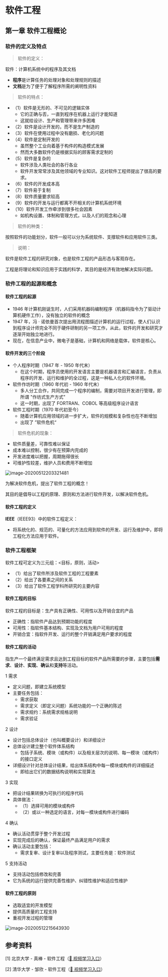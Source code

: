 # 软件工程

## 第一章 软件工程概论

### 软件的定义及特点

> 软件的定义：

软件：计算机系统中的程序及其文档

* **程序**是计算任务的处理对象和处理规则的描述
* **文档**是为了便于了解程序所需的阐明性资料

> 软件的特点：

* （1）软件是无形的、不可见的逻辑实体
  * 它的正确与否，一直到程序在机器上运行才能知道
  * 这就给设计、生产和管理带来许多困难
* （2）软件是设计开发的，而不是生产制造的
* （3）软件在使用过程中没有磨损、老化的问题
* （4）软件是定制开发的
  * 虽然整个工业向着基于构件的构造模式发展
  * 然而大多数软件仍是根据实际的顾客需求定制的
* （5）软件是复杂的
  * 软件涉及人类社会的各行各业
  * 软件开发常常涉及其他领域的专业知识。这对软件工程师提出了很高的要求。
* （6）软件的开发成本高
* （7）软件易于复制
* （8）软件质量要求较高
* （9）软件的开发与运行都离不开相关的计算机系统环境
* （10）软件开发工作牵涉到很多社会因素
  * 如机构设置、体制和管理方式，以及人们的观念和心理

> 软件的种类：

按照软件的功能划分，软件一般可以分为系统软件、支撑软件和应用软件三类。

> 说明：

软件是软件工程的研究对象，也是软件工程的产品形态与客观存在。

工程是将理论和知识应用于实践的科学，其目的是经济有效地解决实际问题。

### 软件工程的起源和概念

#### 软件工程的起源

* 1946 年计算机刚诞生时，人们采用机器码编制程序（机器码指令为了驱动计算机硬件工作），没有独立的软件的概念
* 1947 年，冯 · 诺依曼首次提出用流程图描述计算机的运行过程，使人们认识到程序设计师完全不同于硬件研制的另一项工作，从此，软件的开发和研究才逐渐开始独立地进行。
* 现在，在信息产业中，微电子是基础，计算机和网络是载体，软件是核心。

#### 软件开发的三个阶段

* 个人程序时期（1947 年 - 1950 年代末）
  * 在这个时期，程序员使用的开发语言主要是机器语言和汇编语言，负责从程序的开发、运行和维护的全过程，这是一种私人化的软件环境。
* 软件作坊时期（1960 年代初 - 1960 年代末）
  * 多人分工合作，共同完成一个程序的编制，需要对项目开发进行管理，即所谓 "作坊式生产方式"
  * 这一时期，出现了 FORTRAN、COBOL 等高级程序设计语言
* 软件工程时期（1970 年代初至今）
  * 随着计算机应用领域的进一步扩大，软件的规模和复杂性也在不断增加
  * 出现了 ”软件危机“

> 软件危机的现象：

* 软件质量差，可靠性难以保证
* 成本难以控制，很少有在预算内完成的
* 开发进度难以把握，周期拖得很长
* 可维护性较差，维护人员和费用不断增加

![image-20200512203321481](https://gitee.com/wugenqiang/PictureBed/raw/master/NoteBook/20200512203322.png)



为解决软件危机，提出了软件工程的概念！

其目的是倡导以工程的原理、原则和方法进行软件开发，以解决软件危机。

#### 软件工程的定义

**IEEE**（IEEE93）中的软件工程定义：

* 将系统化的、规范的、可量化的方法应用到软件的开发、运行及维护中，即将工程化方法应用于软件。

### 软件工程框架

软件工程可定义为三元组：<目标，原则，活动>

* （1）给出了软件所涉及软件工程的工程要素
* （2）给出了各要素之间的关系
* （3）给出了软件工程学科所研究的主要内容

#### 软件工程的目标

软件工程的目标是：生产具有正确性、可用性以及开销合宜的产品

* 正确性：指软件产品达到预期功能的程度
* 可用性：指软件基本结构、实现及文档为用户可用的程度
* 开销合宜：指软件开发、运行的整个开销满足用户要求的程度

#### 软件工程的活动

指生产一个最终满足需求且达到工程目标的软件产品所需要的步骤，主要包括**需求**、**设计**、**实现**、**确认**和**支持**等活动。

1 需求

* 定义问题，即建立系统模型
* 主要任务包括：
  * 需求获取
  * 需求定义（即定义问题）系统功能的一个正确的陈述
  * 需求规约：系统需求规格说明
  * 需求验证

2 设计

* 设计包括总体设计（也叫概要设计）和详细设计
* 总体设计建立整个软件体系结构
  * 包括子系统、模块（或构件）以及相关层次的说明、每一模块（或构件）的接口定义
* 详细设计针对总体设计结果，给出体系结构中每一模块或构件的详细描述
  * 即给出它们的数据结构说明和实现算法

3 实现

* 把设计结果转换为可执行的程序代码
* 具体做法：
  * （1）选择可用的模块或构件
  * （2）或以一种选定的语言，对每一模块或构件进行编码

4 确认

* 确认活动贯穿于整个开发过程
* 实现完成后的确认，保证最终产品满足用户的需求
* 确认活动主要包括：
  * 需求复审、设计复审以及程序测试，主要任务是：软件测试

5 支持活动

* 支持活动包括修改和完善
* 它为系统的运行提供完善性维护、纠错性维护和适应性维护

#### 软件工程的原则

* 选取适宜的开发模型
* 提供高质量的工程支持
* 重视开发过程的管理



![image-20200512215643930](https://gitee.com/wugenqiang/PictureBed/raw/master/NoteBook/20200513073853.png)



























## 参考资料

[1] 北京大学 - 真棒 - 软件工程（[:seedling: 视频学习入口](https://www.bilibili.com/video/BV1qp4y117mg)）

[2] 清华大学 - 邹欣 - 软件工程（[:seedling: 视频学习入口](https://www.bilibili.com/video/BV1Q741157ve)）